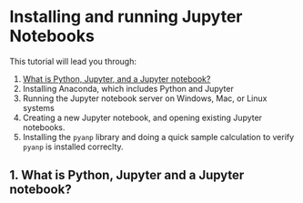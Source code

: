 # Installing and running Jupyter Notebooks
This tutorial will lead you through:

1. [What is Python, Jupyter, and a Jupyter notebook?](1-what-is-python-jupyter-and-a-jupyter-notebook)
2. Installing Anaconda, which includes Python and Jupyter
3. Running the Jupyter notebook server on Windows, Mac, or Linux systems
4. Creating a new Jupyter notebook, and opening existing Jupyter notebooks.
5. Installing the `pyanp` library and doing a quick sample calculation to verify `pyanp` is installed correclty.

## 1. What is Python, Jupyter and a Jupyter notebook?
